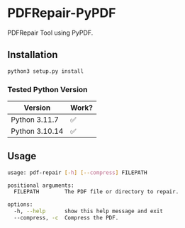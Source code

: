 # PDFRepair-PyPDF

PDFRepair Tool using PyPDF.

## Installation

```bash
python3 setup.py install
```

### Tested Python Version

| Version        | Work? |
| -------------- | ----- |
| Python 3.11.7  | ✅    |
| Python 3.10.14 | ✅    |

## Usage

```bash
usage: pdf-repair [-h] [--compress] FILEPATH

positional arguments:
  FILEPATH        The PDF file or directory to repair.

options:
  -h, --help      show this help message and exit
  --compress, -c  Compress the PDF.
```
